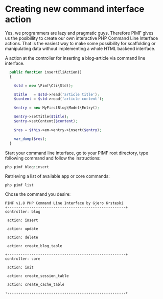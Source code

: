 # Creating new command interface action

Yes, we programmers are lazy and pragmatic guys. Therefore  PIMF gives us the posibillity to create our own interactive PHP Command Line Interface actions.  That is the easiest way to make some possibility for scaffolding or manipulating data without implementing a whole HTML backend interface.

A action at the controller for inserting a blog-article via command line interface.

```php
  public function insertCliAction()
  {

    $std = new \Pimf\Cli\Std();

    $title   = $std->read('article title');
    $content = $std->read('article content');

    $entry = new MyFirstBlog\Model\Entry();

    $entry->setTitle($title);
    $entry->setContent($content);

    $res = $this->em->entry->insert($entry);

    var_dump($res);
  }
```

Start your command line interface, go to your PIMF root directory, type following command and follow the instructions:

```php
php pimf blog:insert
```

Retrieving a list of available app or core commands:

    php pimf list

Chose the command you desire:

```cli
PIMF v1.8 PHP Command Line Interface by Gjero Krsteski
+------------------------------------------------------+
controller: blog

 action: insert

 action: update

 action: delete

 action: create_blog_table

+------------------------------------------------------+
controller: core

 action: init

 action: create_session_table

 action: create_cache_table

+------------------------------------------------------+
```
